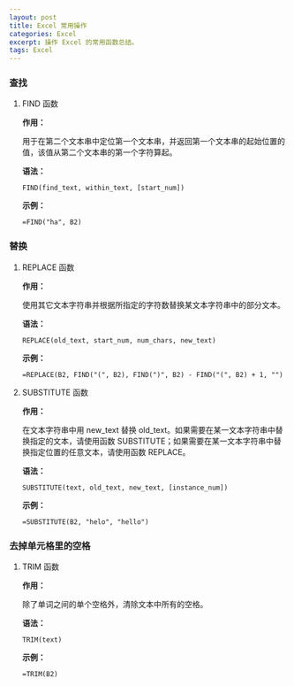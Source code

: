```yaml
---
layout: post
title: Excel 常用操作
categories: Excel
excerpt: 操作 Excel 的常用函数总结。
tags: Excel
---
```


### 查找

1. FIND 函数

   **作用：**

   用于在第二个文本串中定位第一个文本串，并返回第一个文本串的起始位置的值，该值从第二个文本串的第一个字符算起。

   **语法：**

   `FIND(find_text, within_text, [start_num])`

   **示例：**

   `=FIND("ha", B2)`

### 替换

1. REPLACE 函数

   **作用：**

   使用其它文本字符串并根据所指定的字符数替换某文本字符串中的部分文本。

   **语法：**

   `REPLACE(old_text, start_num, num_chars, new_text)`

   **示例：**

   `=REPLACE(B2, FIND("(", B2), FIND(")", B2) - FIND("(", B2) + 1, "")`

2. SUBSTITUTE 函数

   **作用：**

   在文本字符串中用 new_text 替换 old_text。如果需要在某一文本字符串中替换指定的文本，请使用函数 SUBSTITUTE；如果需要在某一文本字符串中替换指定位置的任意文本，请使用函数 REPLACE。

   **语法：**

   `SUBSTITUTE(text, old_text, new_text, [instance_num])`

   **示例：**

   `=SUBSTITUTE(B2, "helo", "hello")`

### 去掉单元格里的空格

1. TRIM 函数

   **作用：**

   除了单词之间的单个空格外，清除文本中所有的空格。

   **语法：**

   `TRIM(text)`

   **示例：**

   `=TRIM(B2)`
